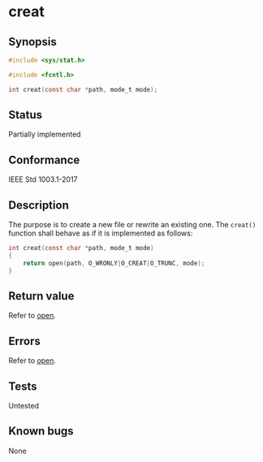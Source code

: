 # creat

## Synopsis

```c
#include <sys/stat.h>

#include <fcntl.h>

int creat(const char *path, mode_t mode);
```

## Status

Partially implemented

## Conformance

IEEE Std 1003.1-2017

## Description

The purpose is to create a new file or rewrite an existing one. The `creat()` function shall behave as if it is
implemented as follows:

```c
int creat(const char *path, mode_t mode)
{
	return open(path, O_WRONLY|O_CREAT|O_TRUNC, mode);
}
```

## Return value

Refer to [open](../fcntl/open.part-impl.md).

## Errors

Refer to [open](../fcntl/open.part-impl.md).

## Tests

Untested

## Known bugs

None
